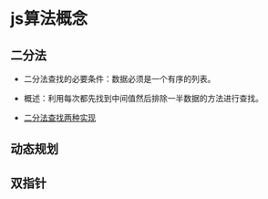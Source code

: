 # js算法概念

## 二分法
- 二分法查找的必要条件：数据必须是一个有序的列表。
- 概述：利用每次都先找到中间值然后排除一半数据的方法进行查找。

- [二分法查找两种实现](https://juejin.im/post/6844903952782213133)



## 动态规划



## 双指针